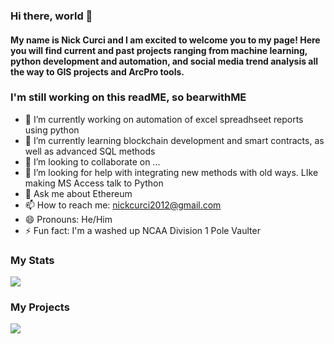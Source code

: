 ### Hi there, world 👋
#### My name is Nick Curci and I am excited to welcome you to my page! Here you will find current and past projects ranging from machine learning, python development and automation, and social media trend analysis all the way to GIS projects and ArcPro tools.


### I'm still working on this readME, so bearwithME

- 🔭 I’m currently working on automation of excel spreadhseet reports using python
- 🌱 I’m currently learning blockchain development and smart contracts, as well as advanced SQL methods
- 👯 I’m looking to collaborate on ...
- 🤔 I’m looking for help with integrating new methods with old ways. LIke making MS Access talk to Python
- 💬 Ask me about Ethereum 
- 📫 How to reach me: nickcurci2012@gmail.com
- 😄 Pronouns: He/Him
- ⚡ Fun fact: I'm a washed up NCAA Division 1 Pole Vaulter 

### My Stats
<img align="center" src="https://github-readme-stats.vercel.app/api/<CARD_TYPE>/?username=<nickcurci>&theme=<THEME_NAME>" />

### My Projects

![](https://img.shields.io/badge/<Left>-<Right>-informational?style=flat&logo=<LOGO_NAME>&logoColor=white&color=2bbc8a)



